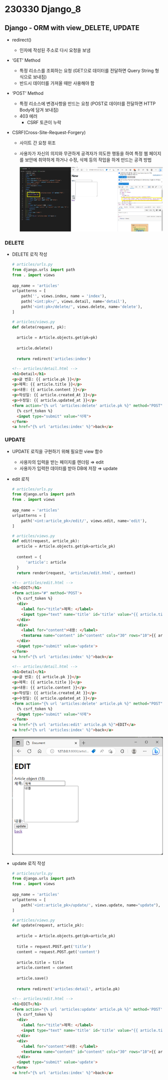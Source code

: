 # 230330 Django_8

## Django - ORM with view_DELETE, UPDATE

- redirect()
  - 인자에 작성된 주소로 다시 요청을 보냄

- ‘GET’ Method
  - 특정 리소스를 조회하는 요청 (GET으로 데이터를 전달하면 Query String 형식으로 보내짐)
  - 반드시 데이터를 가져올 때만 사용해야 함

- ‘POST’ Method
  - 특정 리소스에 변경사항을 만드는 요청 (POST로 데이터를 전달하면 HTTP Body에 담겨 보내짐)
  - 403 에러
    - CSRF 토큰이 누락

- CSRF(Cross-Site-Request-Forgery)
  - 사이트 간 요청 위조
  - 사용자가 자신의 의지와 무관하게 공격자가 의도한 행동을 하여 특정 웹 페이지를 보안에 취약하게 하거나 수정, 삭제 등의 작업을 하게 만드는 공격 방법

    <img src="images/5.png" width=600px>

### DELETE
- DELETE 로직 작성
  ```python
  # articles/urls.py
  from django.urls import path
  from . import views

  app_name = 'articles'
  urlpatterns = [
      path('', views.index, name = 'index'),
      path('<int:pk>/', views.detail, name='detail'),
      path('<int:pk>/delete/', views.delete, name='delete'),
  ]

  ```
  ```python
  # articles/views.py
  def delete(request, pk):

    article = Article.objects.get(pk=pk)

    article.delete()

    return redirect('articles:index')
  ```
  ```html
  <!-- articles/detail.html -->
  <h1>Detail</h1>
  <p>글 번호: {{ article.pk }}</p>
  <p>제목: {{ article.title }}</p>
  <p>내용: {{ article.content }}</p>
  <p>작성일: {{ article.created_At }}</p>
  <p>수정일: {{ article.updated_at }}</p>
  <form action="{% url 'articles:delete' article.pk %}" method="POST">
    {% csrf_token %}
    <input type="submit" value="삭제">
  </form>
  <a href="{% url 'articles:index' %}">back</a>
  ```

### UPDATE
- UPDATE 로직을 구현하기 위해 필요한 view 함수
  - 사용자의 입력을 받는 페이지를 렌더링 ⇒ edit
  - 사용자가 입력한 데이터를 받아 DB에 저장 ⇒ update

- edit 로직
  ```python
  # articles/urls.py
  from django.urls import path
  from . import views

  app_name = 'articles'
  urlpatterns = [
      path('<int:article_pk>/edit/', views.edit, name='edit'),
  ]

  ```
  ```python
  # articles/views.py
  def edit(request, article_pk):
    article = Article.objects.get(pk=article_pk)

    context = {
        'article': article
    }
    return render(request, 'articles/edit.html', context)
  ```
  ```html
  <!-- articles/edit.html -->
  <h1>EDIT</h1>
  <form action="#" method='POST'>
    {% csrf_token %}
    <div>
      <label for="title">제목: </label>
      <input type="text" name='title' id='title' value="{{ article.title }}">
    </div>
    <div>
      <label for="content">내용: </label>
      <textarea name="content" id="content" cols="30" rows="10">{{ article.content }}</textarea>
    </div>
    <input type="submit" value='update'>
  </form>
  <a href="{% url 'articles:index' %}">back</a>
  ```
  ```html
  <!-- articles/detail.html -->
  <h1>Detail</h1>
  <p>글 번호: {{ article.pk }}</p>
  <p>제목: {{ article.title }}</p>
  <p>내용: {{ article.content }}</p>
  <p>작성일: {{ article.created_At }}</p>
  <p>수정일: {{ article.updated_at }}</p>
  <form action="{% url 'articles:delete' article.pk %}" method="POST">
    {% csrf_token %}
    <input type="submit" value="삭제">
  </form>
  <a href="{% url 'articles:edit' article.pk %}">EDIT</a>
  <a href="{% url 'articles:index' %}">back</a>
  ```

    <img src="images/6.png" width=500px>

- update 로직 작성

  ```python
  # articles/urls.py
  from django.urls import path
  from . import views

  app_name = 'articles'
  urlpatterns = [
      path('<int:article_pk>/update/', views.update, name="update"),
  ]

  ```
  ```python
  # articles/views.py
  def update(request, article_pk):

    article = Article.objects.get(pk=article_pk)

    title = request.POST.get('title')
    content = request.POST.get('content')

    article.title = title
    article.content = content

    article.save()

    return redirect('articles:detail', article.pk)
  ```
  ```html
  <!-- articles/edit.html -->
  <h1>EDIT</h1>
  <form action="{% url 'articles:update' article.pk %}" method='POST'>
    {% csrf_token %}
    <div>
      <label for="title">제목: </label>
      <input type="text" name='title' id='title' value="{{ article.title }}">
    </div>
    <div>
      <label for="content">내용: </label>
      <textarea name="content" id="content" cols="30" rows="10">{{ article.content }}</textarea>
    </div>
    <input type="submit" value='update'>
  </form>
  <a href="{% url 'articles:index' %}">back</a>
  ```